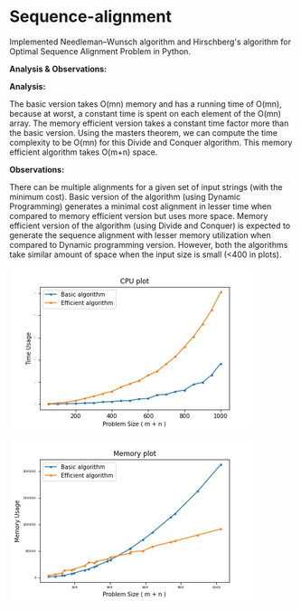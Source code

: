 # Sequence-alignment

Implemented Needleman–Wunsch algorithm and Hirschberg's algorithm for Optimal Sequence Alignment Problem in Python.

**Analysis & Observations:**

**Analysis:**

The basic version takes O(mn) memory and has a running time of O(mn), because at worst, a constant time is spent on each element of the O(mn) array. The memory efficient version takes a constant time factor more than the basic version. Using the masters theorem, we can compute the time complexity to be O(mn) for this Divide and Conquer algorithm. This memory efficient algorithm takes O(m+n) space.
    
**Observations:**

There can be multiple alignments for a given set of input strings (with the minimum cost). Basic version of the algorithm (using Dynamic Programming) generates a minimal cost alignment in lesser time when compared to memory efficient version but uses more space. Memory efficient version of the algorithm (using Divide and Conquer) is expected to generate the sequence alignment with lesser memory utilization when compared to Dynamic programming version. However, both the algorithms take similar amount of space when the input size is small (<400 in plots).
 
![Alt text](https://github.com/Anashwara16/Sequence-alignment/blob/main/CPUPlot.png?raw=true)


![Alt text](https://github.com/Anashwara16/Sequence-alignment/blob/main/MemoryPlot.png?raw=true)

